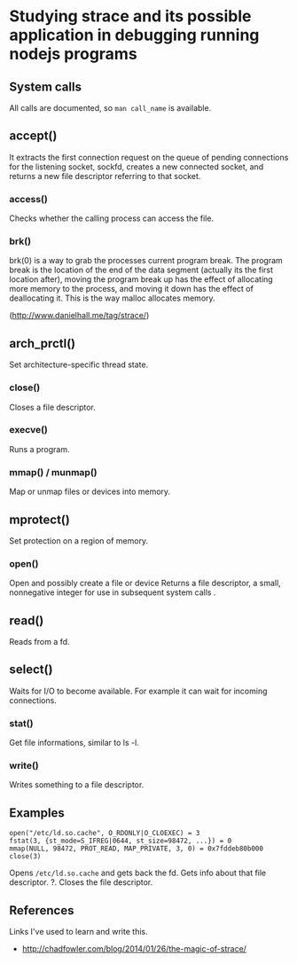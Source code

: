 Studying strace and its possible application in debugging running nodejs programs
=================================================================================


## System calls ##

All calls are documented, so `man call_name` is available.

## accept() ##

It extracts the first connection request on the queue of pending connections
for the listening socket, sockfd, creates a new connected socket, and returns
a new file descriptor referring to that socket.

### access() ###

Checks whether the calling process can access the file.

### brk() ###

brk(0) is a way to grab the processes current program break.
The program break is the location of the end of the data segment
(actually its the first location after), moving the program break up
has the effect of allocating more memory to the process, and moving it
down has the effect of deallocating it. This is the way malloc allocates memory.

(http://www.danielhall.me/tag/strace/)

## arch_prctl() ##

Set architecture-specific thread state.

### close() ###

Closes a file descriptor.

### execve() ###

Runs a program.

### mmap() / munmap() ###

Map or unmap files or devices into memory.

## mprotect() ##

Set protection on a region of memory.

### open() ###

Open and possibly create a file or device
Returns a file descriptor, a small, nonnegative integer for use in subsequent system calls .

## read() ##

Reads from a fd.

## select() ##

Waits for I/O to become available. For example it can wait for incoming connections.

### stat() ###

Get file informations, similar to ls -l.

### write() ###

Writes something to a file descriptor.


## Examples ##

```
open("/etc/ld.so.cache", O_RDONLY|O_CLOEXEC) = 3
fstat(3, {st_mode=S_IFREG|0644, st_size=98472, ...}) = 0
mmap(NULL, 98472, PROT_READ, MAP_PRIVATE, 3, 0) = 0x7fddeb80b000
close(3)
```

Opens `/etc/ld.so.cache` and gets back the fd.
Gets info about that file descriptor.
?.
Closes the file descriptor.


## References ##

Links I've used to learn and write this.

 * http://chadfowler.com/blog/2014/01/26/the-magic-of-strace/

